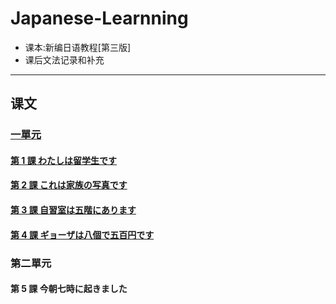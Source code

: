 # Japanese-Learnning
  - 课本:新编日语教程[第三版]
  - 课后文法记录和补充

------
  
## 课文

### [一單元](./Unit1)

#### [第 1 課 わたしは留学生です](./Unit1/listen1.md)

#### [第 2 課 これは家族の写真です](./Unit1/listen2.md)

#### [第 3 課 自習室は五階にあります](./Unit1/listen3.md)

#### [第 4 課 ギョーザは八個で五百円です](./Unit1/listen4.md)

### 第二單元

#### 第 5 課 今朝七時に起きました